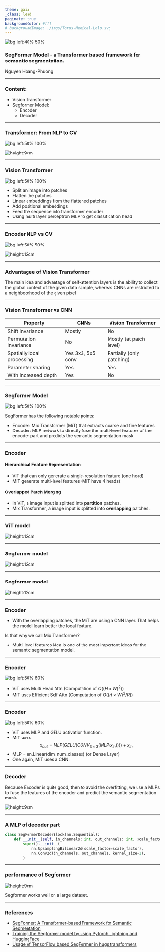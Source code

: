 ```yaml
---
theme: gaia
_class: lead
paginate: true
backgroundColor: #fff
# backgroundImage: ./imgs/Torus-Medical-Lolo.svg
---
```



![bg left:40% 50%](./imgs/Torus-Medical-Lolo.svg)

### SegFormer Model - a Transformer based framework for semantic segmentation.


Nguyen Hoang-Phuong

---

### Content: 

- Vision Transformer
- Segformer Model:
  - Encoder
  - Decoder
---

###  Transformer: From NLP to CV

![bg left:50% 100%](./imgs/NLP.png "The architecture of Transformer NLP")

![height:9cm](./imgs/V.png "The architecture of Transformer CV")
<!-- With Transformer, NLP jumped the new stage.  -->

---

### Vision Transformer

![bg left:50% 100%](./imgs/VIT.png "The architecture of the  Vision Transformer")

- Split an image into patches
- Flatten the patches
-  Linear embeddings from the flattened patches
- Add positional embeddings
- Feed the sequence into transformer encoder
- Using multi layer perceptron MLP to get classification head

---
### Encoder NLP vs CV 


![bg left:50% 50%](./imgs/encoder_transforms.png "The architecture of Transformer NLP")

![height:12cm](./imgs/the-transformer-block-vit.png "The architecture of Encoder CV")

---
### Advantagee of Vision Transformer
 The main idea and advantage of self-attention layers is the ability to collect the global context of the given data sample, whereas CNNs are restricted to a neighboorhood of the given pixel

---
### Vision Transformer vs CNN

| Property                   | CNNs              | Vision Transformer        |
| -------------------------- | ----------------- | ------------------------- |
| Shift invariance           | Mostly            | No                        |
| Permutation invariance     | No                | Mostly (at patch level)   |
| Spatially local processing | Yes 3x3, 5x5 conv | Partially (only patching) |
| Parameter sharing          | Yes               | Yes                       |
| With increased depth       | Yes               | No                        |

---
### Segformer Model


![bg left:50% 100%](https://habrastorage.org/webt/rj/pf/lv/rjpflvzjcjdeh7vxnls2lzzfl38.png "The architecture of SegFormer")

<!-- <img align="center" width="600"  src="https://habrastorage.org/webt/rj/pf/lv/rjpflvzjcjdeh7vxnls2lzzfl38.png"> -->

SegFormer has the following notable points:
- Encoder: Mix Transformer (MiT) that extracts coarse and fine features
- Decoder: MLP network to directly fuse the multi-level features of the encoder part and predicts the semantic segmentation mask

---
### Encoder 
#### Hierarchical Feature Representation

- ViT that can only generate a single-resolution feature (one head)
- MiT generate multi-level features (MiT have 4 heads)

#### Overlapped Patch Merging

- In ViT, a image input is splitted into **partition** patches. 
- Mix Transformer, a image input is splitted into **overlapping**  patches.

---
### ViT model 

![height:12cm](./imgs/VIT.png "The architecture of the  Vision Transformer")

---
### Segformer model 

![height:12cm](https://habrastorage.org/webt/rj/pf/lv/rjpflvzjcjdeh7vxnls2lzzfl38.png "The architecture of the SegFormer")

---
### Segformer model 


![height:12cm](./imgs/batches.png "VIT vs MiT batching ")



---
### Encoder
- With the overlapping patches, the MiT are using a CNN layer. 
That helps the model learn better the local feature.

Is that why we call Mix Transformer? 

- Multi-level features idea is one of the most important ideas for the semantic segmentation model.

---
### Encoder


![bg left:50% 60%](./imgs/Encoder.png "Transformer block")

- ViT uses Multi Head Attn (Computation of $O((H \times W)^2)$)
- MiT uses Efficient Self Attn (Computation of $O((H \times W)^2/R)$)

---
### Encoder

![bg left:50% 60%](./imgs/Mix-FFN.png "Transformer block")

- ViT uses MLP and GELU activation function.
- MiT uses
$$x_{out} = MLP(GELU(CONV_{3 \times 3}(MLP(x_{in})))) + x_{in}$$
- MLP = nn.Linear(dim, num_classes) (or Dense Layer)
- One again, MiT uses a CNN. 



---
### Decoder

Because Encoder is quite good, then to avoid the overfitting, we use a MLPs to fuse the features of the encoder and predict the semantic segmentation mask.

![height:9cm](https://habrastorage.org/webt/jg/-d/29/jg-d29v79uubc9mh2djmt12xzvs.png "The architecture of the decoder")

--- 
### A MLP of decoder part

```python
class SegFormerDecoderBlock(nn.Sequential):
    def __init__(self, in_channels: int, out_channels: int, scale_factor: int = 2):
        super().__init__(
            nn.UpsamplingBilinear2d(scale_factor=scale_factor),
            nn.Conv2d(in_channels, out_channels, kernel_size=1),
        )
```
---

### performance of Segformer

![height:9cm](./imgs/perfomance.png)

Segformer works well on a large dataset.

--- 

### References

- [SegFormer: A Transformer-based Framework for Semantic Segmentation](https://xieenze.github.io/segformer.pdf)
- [Training the Segformer model by using Pytorch Lightning and HuggingFace](https://hphuongdhsp.github.io/ml-blog/pytorchlightning/intancesegmentation/deeplearning/mmdetection/2022/08/07/segmentation-model-part6.html)
- [Usage of TensorFlow based SegFormer in hugs transformers](https://github.com/deep-diver/segformer-tf-transformers)